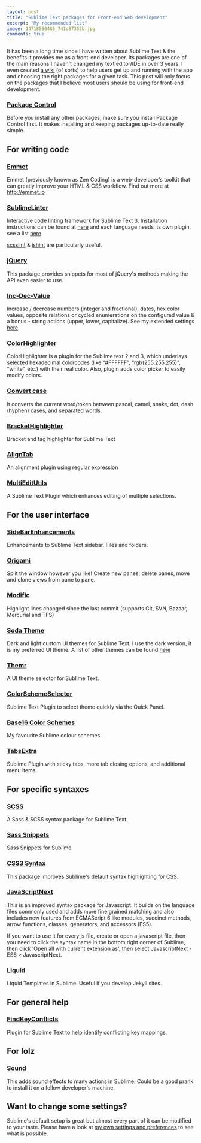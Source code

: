 ```yaml
---
layout: post
title: "Sublime Text packages for Front-end web development"
excerpt: "My recommended list"
image: 14718550485_741c87352b.jpg
comments: true
---
```

It has been a long time since I have written about Sublime Text & the benefits it provides me as a front-end developer. Its packages are one of the main reasons I haven't changed my text editor/IDE in over 3 years. I even created [a wiki](https://github.com/mrmartineau/SublimeTextSetupWiki/wiki/) (of sorts) to help users get up and running with the app and choosing the right packages for a given task. This post will only focus on the packages that I believe most users should be using for front-end development.

### [Package Control](https://sublime.wbond.net/installation)
Before you install any other packages, make sure you install Package Control first. It makes installing and keeping packages up-to-date really simple.

## For writing code
### [Emmet](https://sublime.wbond.net/packages/Emmet)
Emmet (previously known as Zen Coding) is a web-developer’s toolkit that can greatly improve your HTML & CSS workflow. Find out more at http://emmet.io

### [SublimeLinter](https://sublime.wbond.net/packages/SublimeLinter)
Interactive code linting framework for Sublime Text 3. Installation instructions can be found at [here](http://sublimelinter.readthedocs.org/en/latest/installation.html) and each language needs its own plugin, see a list [here](https://sublime.wbond.net/search/sublimelinter).

[scsslint](https://packagecontrol.io/packages/SublimeLinter-contrib-scss-lint) & [jshint](https://packagecontrol.io/packages/SublimeLinter-jshint) are particularly useful.

### [jQuery](https://sublime.wbond.net/packages/jQuery)
This package provides snippets for most of jQuery's methods making the API even easier to use.

### [Inc-Dec-Value](https://sublime.wbond.net/packages/Inc-Dec-Value)
Increase / decrease numbers (integer and fractional), dates, hex color values, opposite relations or cycled enumerations on the configured value & a bonus - string actions (upper, lower, capitalize). See my extended settings [here](https://github.com/mrmartineau/SublimeText3UserSettings/blob/master/inc_dec_value.sublime-settings).

### [ColorHighlighter](https://sublime.wbond.net/packages/Color%20Highlighter)
ColorHighlighter is a plugin for the Sublime text 2 and 3, which underlays selected hexadecimal colorcodes (like “#FFFFFF”, “rgb(255,255,255)”, “white”, etc.) with their real color. Also, plugin adds color picker to easily modify colors.

### [Convert case](https://sublime.wbond.net/packages/Case%20Conversion)
It converts the current word/token between pascal,
camel, snake, dot, dash (hyphen) cases, and separated words.

### [BracketHighlighter](https://sublime.wbond.net/packages/BracketHighlighter)
Bracket and tag highlighter for Sublime Text

### [AlignTab](https://sublime.wbond.net/packages/AlignTab)
An alignment plugin using regular expression

### [MultiEditUtils](https://sublime.wbond.net/packages/MultiEditUtils)
A Sublime Text Plugin which enhances editing of multiple selections.

## For the user interface

### [SideBarEnhancements](https://sublime.wbond.net/packages/SideBarEnhancements)
Enhancements to Sublime Text sidebar. Files and folders.

### [Origami](https://sublime.wbond.net/packages/Origami)
Split the window however you like! Create new panes, delete panes, move and clone views from pane to pane.

### [Modific](https://sublime.wbond.net/packages/Modific)
Highlight lines changed since the last commit (supports Git, SVN, Bazaar, Mercurial and TFS)

### [Soda Theme](https://sublime.wbond.net/packages/Theme%20-%20Soda)
Dark and light custom UI themes for Sublime Text. I use the dark version, it is my preferred UI theme. A list of other themes can be found [here](https://github.com/mrmartineau/SublimeTextSetupWiki/wiki/Interface-Themes)

### [Themr](https://sublime.wbond.net/packages/Themr)
A UI theme selector for Sublime Text.

### [ColorSchemeSelector](https://sublime.wbond.net/packages/ColorSchemeSelector)
Sublime Text Plugin to select theme quickly via the Quick Panel.

### [Base16 Color Schemes](https://sublime.wbond.net/packages/Base16%20Color%20Schemes)
My favourite Sublime colour schemes.

### [TabsExtra](https://sublime.wbond.net/packages/TabsExtra)
Sublime Plugin with sticky tabs, more tab closing options, and additional menu items.

## For specific syntaxes

### [SCSS](https://sublime.wbond.net/packages/SCSS)
A Sass & SCSS syntax package for Sublime Text.

### [Sass Snippets](https://sublime.wbond.net/packages/SASS%20Snippets)
Sass Snippets for Sublime

### [CSS3 Syntax](https://sublime.wbond.net/packages/CSS3_Syntax)
This package improves Sublime's default syntax highlighting for CSS.

### [JavaScriptNext](https://sublime.wbond.net/packages/JavaScriptNext%20-%20ES6%20Syntax)
This is an improved syntax package for Javascript. It builds on the language files commonly used and adds more fine grained matching and also includes new features from ECMAScript 6 like modules, succinct methods, arrow functions, classes, generators, and accessors (ES5).

If you want to use it for every js file, create or open a javascript file, then you need to click the syntax name in the bottom right corner of Sublime, then click 'Open all with current extension as', then select JavascriptNext - ES6 > JavascriptNext.

### [Liquid](https://sublime.wbond.net/packages/Liquid)
Liquid Templates in Sublime. Useful if you develop Jekyll sites.

## For general help

### [FindKeyConflicts](https://sublime.wbond.net/search/FindKeyConflicts)
Plugin for Sublime Text to help identify conflicting key mappings.


## For lolz

### [Sound](https://sublime.wbond.net/packages/Sound)
This adds sound effects to many actions in Sublime. Could be a good prank to install it on a fellow developer's machine.

## Want to change some settings?
Sublime's default setup is great but almost every part of it can be modified to your taste. Please have a look at [my own settings and preferences](https://github.com/mrmartineau/SublimeText3UserSettings) to see what is possible.
